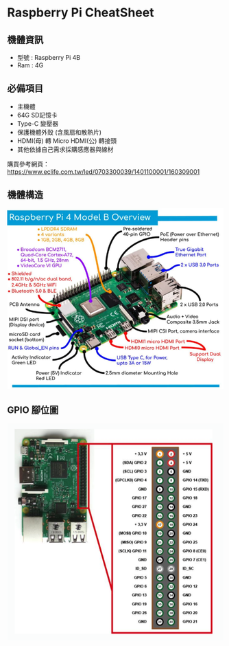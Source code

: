 # Raspberry Pi CheatSheet


## 機體資訊
  * 型號 : Raspberry Pi 4B
  * Ram : 4G


## 必備項目
  * 主機體
  * 64G SD記憶卡 
  * Type-C 變壓器
  * 保護機體外殼 (含風扇和散熱片)
  * HDMI(母) 轉 Micro HDMI(公) 轉接頭
  * 其他依據自己需求採購感應器與線材
  
  購買參考網頁：https://www.eclife.com.tw/led/0703300039/1401100001/160309001


## 機體構造 
![image](https://github.com/Samuelchi861008/RaspberryPi_CheatSheet/blob/master/Model%20Overview.png)


## GPIO 腳位圖
![image](https://github.com/Samuelchi861008/RaspberryPi_CheatSheet/blob/master/%E8%85%B3%E4%BD%8D%E5%9C%96.png)
